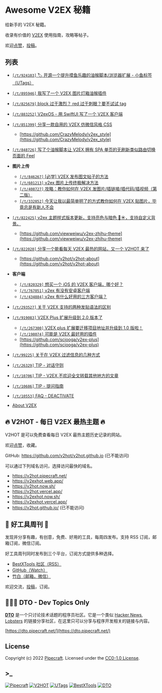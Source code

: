 # Awesome V2EX 秘籍

给新手的 V2EX 秘籍。

收录有价值的 [V2EX](https://www.v2ex.com/) 使用指南，攻略等帖子。

欢迎[点赞](https://github.com/v2hot/awesome-v2ex-tips)，[投稿](https://github.com/v2hot/awesome-v2ex-tips/issues)。

## 列表

- [`[/t/924103]` 🏷️ 开源一个提升摸鱼乐趣的油猴脚本/浏览器扩展 - 小鱼标签（UTags）](https://www.v2ex.com/t/924103)

- [`[/t/895946]` 我写了一个 V2EX 图片灯箱油猴插件](https://www.v2ex.com/t/895946)

- [`[/t/825679]` block 过于激烈？ red 过于刺眼？要不试试 tag](https://www.v2ex.com/t/825679)

- [`[/t/883252]` V2exOS - 用 SwiftUI 写了一个 V2EX 客户端](https://www.v2ex.com/t/883252)

- [`[/t/851399]` 分享一款自用的 V2EX 仿微信风格 CSS](https://www.v2ex.com/t/851399)

  - [https://github.com/CrazyMelody/v2ex_style](https://github.com/CrazyMelody/v2ex_style)

- [`[/t/848726]` 写了个油猴脚本让 V2EX 拥有 SPA 单页的无刷新类似路由切换页面的 Feel](https://www.v2ex.com/t/848726)

- **图片上传**

  - [`[/t/846267]` [必学] V2EX 发布图文帖子的方法](https://www.v2ex.com/t/846267)
  - [`[/t/601213]` v2ex 图片上传终极解决方法](https://www.v2ex.com/t/601213)
  - [`[/t/408727]` 攻略：教你如何在 V2EX 发图片/插链接/插代码/插视频（第二版）](https://www.v2ex.com/t/408727)
  - [`[/t/332852]` 今天让我以最简单明了的方式教你如何在 V2EX 贴图片，毕竟总是有新人不会](https://www.v2ex.com/t/332852)

- [`[/t/822425]` v2ex 主题样式版本更新，支持亮色与暗色 🌙☀️，支持自定义背景。](https://www.v2ex.com/t/822425)

  - [https://github.com/viewweiwu/v2ex-zhihu-theme](https://github.com/viewweiwu/v2ex-zhihu-theme)

- [`[/t/822020]` 分享一个能看每天 V2EX 最热的网站，又一个 V2HOT 来了](https://www.v2ex.com/t/822020)

  - [https://github.com/v2hot/v2hot-about](https://github.com/v2hot/v2hot-about)

- **客户端**

  - [`[/t/820329]` 想买一个 iOS 的 V2EX 客户端，哪个好？](https://www.v2ex.com/t/820329)
  - [`[/t/767051]` v2ex 有没有安卓客户端](https://www.v2ex.com/t/767051)
  - [`[/t/434884]` v2ex 有什么好用的三方客户端？](https://www.v2ex.com/t/434884)

- [`[/t/293527]` 关于 V2EX 支持的两种发贴语法的区别](https://www.v2ex.com/t/293527)

- [`[/t/919083]` V2EX Plus 扩展升级到 2.0 版本了](https://www.v2ex.com/t/919083)

  - [`[/t/267300]` V2EX plus 扩展要迁移项目地址并升级到 1.0 版啦！](https://www.v2ex.com/t/267300)
  - [`[/t/198074]` 可能是 V2EX 最好用的插件](https://www.v2ex.com/t/198074)
  - [https://github.com/sciooga/v2ex-plus](https://github.com/sciooga/v2ex-plus)

- [`[/t/99225]` 关于在 V2EX 过滤信息的几种方式](https://www.v2ex.com/t/99225)

- [`[/t/26329]` TIP - 对话守则](https://www.v2ex.com/t/26329)

- [`[/t/10706]` TIP - V2EX 不欢迎全文转载其他地方的文章](https://www.v2ex.com/t/10706)

- [`[/t/10686]` TIP - 提问指南](https://www.v2ex.com/t/10686)

- [`[/t/10553]` FAQ - DEACTIVATE](https://www.v2ex.com/t/10553)

- [About V2EX](https://www.v2ex.com/about)

## 🔥 V2HOT - 每日 V2EX 最热主题 🔥

V2HOT 是可以免费查看每日 V2EX 最热主题历史记录的网站。

欢迎[点赞](https://github.com/v2hot/v2hot-about)，收藏。

GitHub: <https://github.com/v2hot/v2hot.github.io> (已不能访问)

可以通过下列域名访问，选择访问最快的域名。

- <https://v2hot.pipecraft.net/>
- <https://v2exhot.web.app/>
- <https://v2hot.now.sh/>
- <https://v2hot.vercel.app/>
- <https://v2exhot.now.sh/>
- <https://v2exhot.vercel.app/>
- <https://v2hot.github.io/> (已不能访问)

## 🔧 好工具周刊 📩

发现并分享有趣，有创意，免费、好用的工具，每周四发布。支持 RSS 订阅，邮箱订阅，微信订阅。

好工具周刊同时发布到三个平台，订阅方式提供多种选择。

- [BestXTools 社区（RSS）](https://discuss-cn.bestxtools.com/t/weekly)
- [GitHub（Watch）](https://github.com/bestxtools/weekly-cn)
- [竹白（邮箱，微信）](https://bestxtools.zhubai.love/)

欢迎交流，[投稿](https://discuss-cn.bestxtools.com/d/8)，订阅。

## 🧑🏻‍💻 DTO - Dev Topics Only

**[DTO](https://dto.pipecraft.net/)** 是一个只讨论技术话题的程序员社区。它是一个类似 [Hacker News](https://news.ycombinator.com/), [Lobsters](https://lobste.rs/) 的链接分享社区，在这里只可以分享与程序开发相关的链接与内容。

[https://dto.pipecraft.net/](https://dto.pipecraft.net/)

## License

Copyright (c) 2022 [Pipecraft](https://www.pipecraft.net). Licensed under the [CC0-1.0 License](https://github.com/bestxtools/weekly-cn/blob/main/LICENSE).

## >\_

[![Pipecraft](https://img.shields.io/badge/site-pipecraft-brightgreen)](https://www.pipecraft.net)
[![V2HOT](https://img.shields.io/badge/site-V2HOT-brightgreen)](https://v2hot.pipecraft.net)
[![UTags](https://img.shields.io/badge/site-UTags-brightgreen)](https://utags.pipecraft.net)
[![BestXTools](https://img.shields.io/badge/site-bestxtools-brightgreen)](https://www.bestxtools.com)
[![DTO](https://img.shields.io/badge/site-DTO-brightgreen)](https://dto.pipecraft.net)
